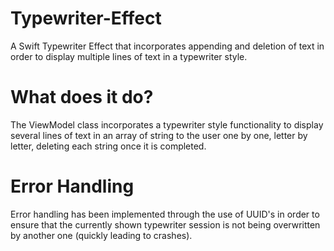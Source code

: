 # Typewriter-Effect
A Swift Typewriter Effect that incorporates appending and deletion of text in order to display multiple lines of text in a typewriter style.

# What does it do?
The ViewModel class incorporates a typewriter style functionality to display several lines of text in an array of string to the user one by one, letter by letter, deleting each string once it is completed.

# Error Handling
Error handling has been implemented through the use of UUID's in order to ensure that the currently shown typewriter session is not being overwritten by another one (quickly leading to crashes).
